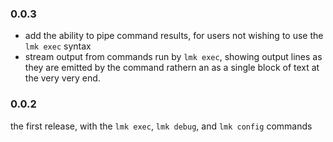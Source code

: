 ### 0.0.3
- add the ability to pipe command results, for users not wishing to use the `lmk exec` syntax
- stream output from commands run by `lmk exec`, showing output lines as they are emitted by the command rathern an as a single block of text at the very very end.

### 0.0.2 
the first release, with the `lmk exec`, `lmk debug`, and `lmk config` commands
